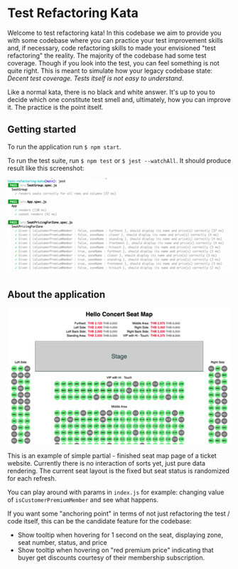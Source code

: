 # Test Refactoring Kata

Welcome to test refactoring kata! In this codebase we aim to provide you with some codebase where you can practice your test improvement skills and, if necessary, code refactoring skills to made your envisioned "test refactoring" the reality. The majority of the codebase had some test coverage. Though if you look into the test, you can feel something is not quite right. This is meant to simulate how your legacy codebase state: _Decent test coverage. Tests itself is not easy to understand_. 

Like a normal kata, there is no black and white answer. It's up to you to decide which one constitute test smell and, ultimately, how you can improve it. The practice is the point itself.

## Getting started

To run the application run `$ npm start`. 

To run the test suite, run `$ npm test` or `$ jest --watchAll`. It should produce result like this screenshot:

![Unit Test Results Screenshot](/jest-screenshot.png "Unit Test Results")


## About the application

![Hello Seat Screenshot](/app-screenshot.png "Hello Seat")

This is an example of simple partial - finished seat map page of a ticket website. Currently there is no interaction of sorts yet, just pure data rendering. The current seat layout is the fixed but seat status is randomized for each refresh.

You can play around with params in `index.js` for example: changing value of `isCustomerPremiumMember` and see what happens.

If you want some "anchoring point" in terms of not just refactoring the test / code itself, this can be the candidate feature for the codebase:

- Show tooltip when hovering for 1 second on the seat, displaying zone, seat number, status, and price
- Show tooltip when hovering on "red premium price" indicating that buyer get discounts courtesy of their membership subscription.
